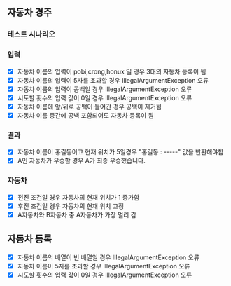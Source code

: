 ## 자동차 경주

### 테스트 시나리오

### 입력
- [x] 자동차 이름의 입력이 pobi,crong,honux 일 경우 3대의 자동차 등록이 됨
- [x] 자동차 이름의 입력이 5자를 초과할 경우 IllegalArgumentException 오류
- [x] 자동차 이름의 입력이 공백일 경우 IllegalArgumentException 오류
- [x] 시도할 횟수의 입력 값이 0일 경우 IllegalArgumentException 오류
- [x] 자동차 이름에 앞/뒤로 공백이 들어간 경우 공백이 제거됨
- [x] 자동차 이름 중간에 공백 포함되어도 자동차 등록이 됨

### 결과
- [x] 자동차 이름이 홍길동이고 현재 위치가 5일경우 "홍길동 : -----" 값을 반환해야함
- [x] A인 자동차가 우승할 경우 A가 최종 우승했습니다.

### 자동차
- [x] 전진 조건일 경우 자동차의 현재 위치가 1 증가함
- [x] 후진 조건일 경우 자동차의 현재 위치 고정
- [x] A자동차와 B자동차 중 A자동차가 가장 멀리 감

## 자동차 등록
- [x] 자동차 이름의 배열이 빈 배열일 경우 IllegalArgumentException 오류
- [x] 자동차 이름이 5자를 초과할 경우 IllegalArgumentException 오류
- [x] 시도할 횟수의 입력 값이 0일 경우 IllegalArgumentException 오류
